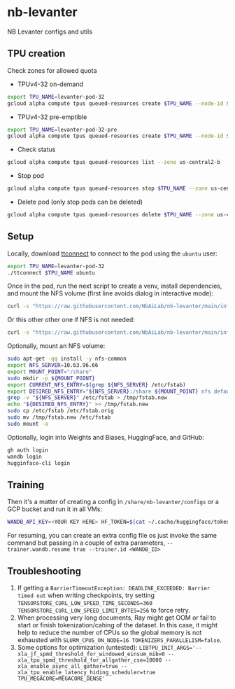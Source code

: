 # nb-levanter
NB Levanter configs and utils

## TPU creation

Check zones for allowed quota

- TPUv4-32 on-demand
```bash
export TPU_NAME=levanter-pod-32
gcloud alpha compute tpus queued-resources create $TPU_NAME --node-id $TPU_NAME --project mimir-411610 --zone us-central2-b --accelerator-type v4-32 --runtime-version tpu-vm-v4-base
```

- TPUv4-32 pre-emptible
```bash
export TPU_NAME=levanter-pod-32-pre
gcloud alpha compute tpus queued-resources create $TPU_NAME --node-id $TPU_NAME --project mimir-411610 --zone us-central2-b --accelerator-type v4-32 --runtime-version tpu-vm-v4-base --best-effortt
```

- Check status
```bash
gcloud alpha compute tpus queued-resources list --zone us-central2-b
```

- Stop pod
```bash
gcloud alpha compute tpus queued-resources stop $TPU_NAME --zone us-central2-b
```

- Delete pod (only stop pods can be deleted)
```bash
gcloud alpha compute tpus queued-resources delete $TPU_NAME --zone us-central2-b
```

## Setup

Locally, download [ttconnect](./ttconnect.sh) to connect to the pod using the `ubuntu` user:
```bash
export TPU_NAME=levanter-pod-32
./ttconnect $TPU_NAME ubuntu
```

Once in the pod, run the next script to create a venv, install dependencies, and mount the NFS volume (first line avoids dialog in interactive mode):

```bash
curl -s "https://raw.githubusercontent.com/NbAiLab/nb-levanter/main/infra/helpers/setup-tpu-vm-nfs.sh" | bash
```

Or this other other one if NFS is not needed:

```bash
curl -s "https://raw.githubusercontent.com/NbAiLab/nb-levanter/main/infra/helpers/setup-tpu-vm.sh" | bash
```

Optionally, mount an NFS volume:
```bash
sudo apt-get -qq install -y nfs-common
export NFS_SERVER=10.63.96.66
export MOUNT_POINT="/share"
sudo mkdir -p ${MOUNT_POINT}
export CURRENT_NFS_ENTRY=$(grep ${NFS_SERVER} /etc/fstab)
export DESIRED_NFS_ENTRY="${NFS_SERVER}:/share ${MOUNT_POINT} nfs defaults 0 0"
grep -v "${NFS_SERVER}" /etc/fstab > /tmp/fstab.new
echo "${DESIRED_NFS_ENTRY}" >> /tmp/fstab.new
sudo cp /etc/fstab /etc/fstab.orig
sudo mv /tmp/fstab.new /etc/fstab
sudo mount -a
```

Optionally, login into Weights and Biases, HuggingFace, and GitHub:
```bash
gh auth login
wandb login
hugginface-cli login
```

## Training

Then it's a matter of creating a config in `/share/nb-levanter/configs` or a GCP bucket and run it in all VMs:
```bash
WANDB_API_KEY=<YOUR KEY HERE> HF_TOKEN=$(cat ~/.cache/huggingface/token) levanter/infra/launch.sh python levanter/src/levanter/main/train_lm.py --config_path /share/nb-levanter/configs/mimir-mistral-7b-extended.yaml
```

For resuming, you can create an extra config file os just invoke the same command but passing in a couple of extra parameters, `--trainer.wandb.resume true --trainer.id <WANDB_ID>`

## Troubleshooting

1. If getting a `BarrierTimeoutException: DEADLINE_EXCEEDED: Barrier timed out` when writing checkpoints, try setting `TENSORSTORE_CURL_LOW_SPEED_TIME_SECONDS=360 TENSORSTORE_CURL_LOW_SPEED_LIMIT_BYTES=256` to force retry.
2. When processing very long documents, Ray might get OOM or fail to start or finish tokenization/cahing of the dataset. In this case, it might help to reduce the number of CPUs so the global memory is not exhausted with `SLURM_CPUS_ON_NODE=16 TOKENIZERS_PARALLELISM=false`. 
3. Some options for optimization (untested): `LIBTPU_INIT_ARGS='--xla_jf_spmd_threshold_for_windowed_einsum_mib=0 --xla_tpu_spmd_threshold_for_allgather_cse=10000 --xla_enable_async_all_gather=true --xla_tpu_enable_latency_hiding_scheduler=true TPU_MEGACORE=MEGACORE_DENSE'`
